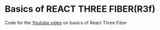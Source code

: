 # Basics of REACT THREE FIBER(R3f)

Code for the [Youtube video](https://youtu.be/wMWl22dBzGk) on basics of React Three Fiber
